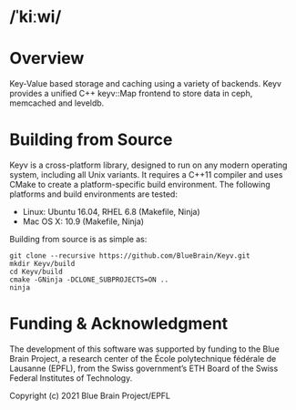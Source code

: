 /ˈkiːwi/
=======

# Overview

Key-Value based storage and caching using a variety of backends. Keyv
provides a unified C++ keyv::Map frontend to store data in ceph, memcached
and leveldb.

# Building from Source

Keyv is a cross-platform library, designed to run on any modern operating
system, including all Unix variants. It requires a C++11 compiler and uses CMake
to create a platform-specific build environment. The following platforms and
build environments are tested:

* Linux: Ubuntu 16.04, RHEL 6.8 (Makefile, Ninja)
* Mac OS X: 10.9 (Makefile, Ninja)

Building from source is as simple as:

    git clone --recursive https://github.com/BlueBrain/Keyv.git
    mkdir Keyv/build
    cd Keyv/build
    cmake -GNinja -DCLONE_SUBPROJECTS=ON ..
    ninja

# Funding & Acknowledgment
 
The development of this software was supported by funding to the Blue Brain Project,
a research center of the École polytechnique fédérale de Lausanne (EPFL), from the
Swiss government’s ETH Board of the Swiss Federal Institutes of Technology.

Copyright (c) 2021 Blue Brain Project/EPFL
